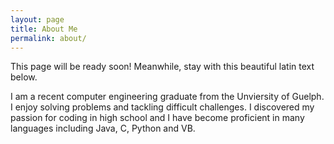 ```yaml
---
layout: page
title: About Me
permalink: about/
---
```


<div class="message">
  This page will be ready soon! Meanwhile, stay with this beautiful latin text below.
</div>

I am a recent computer engineering graduate from the Unviersity of Guelph. I enjoy solving problems and tackling difficult challenges. I discovered my passion for coding in high school and I have become proficient in many languages including Java, C, Python and VB.


